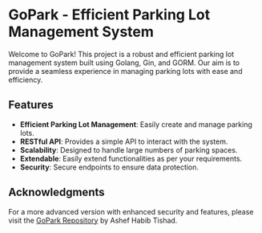# GoPark - Efficient Parking Lot Management System

Welcome to GoPark! This project is a robust and efficient parking lot management system built using Golang, Gin, and GORM. Our aim is to provide a seamless experience in managing parking lots with ease and efficiency.

## Features

- **Efficient Parking Lot Management**: Easily create and manage parking lots.
- **RESTful API**: Provides a simple API to interact with the system.
- **Scalability**: Designed to handle large numbers of parking spaces.
- **Extendable**: Easily extend functionalities as per your requirements.
- **Security**: Secure endpoints to ensure data protection.

## Acknowledgments

For a more advanced version with enhanced security and features, please visit the [GoPark Repository](https://github.com/ashtishad/gopark) by Ashef Habib Tishad.
